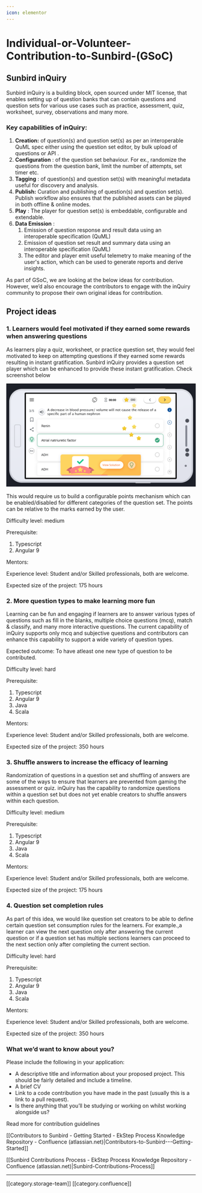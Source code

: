 ```yaml
---
icon: elementor
---
```


# Individual-or-Volunteer-Contribution-to-Sunbird-(GSoC)

## Sunbird inQuiry

Sunbird inQuiry is a building block, open sourced under MIT license, that enables setting up of question banks that can contain questions and question sets for various use cases such as practice, assessment, quiz, worksheet, survey, observations and many more.

### Key capabilities of inQuiry:

1. **Creation:** of question(s) and question set(s) as per an interoperable QuML spec either using the question set editor, by bulk upload of questions or API .
2. **Configuration** : of the question set behaviour. For ex., randomize the questions from the question bank, limit the number of attempts, set timer etc.
3. **Tagging** : of question(s) and question set(s) with meaningful metadata useful for discovery and analysis.
4. **Publish:** Curation and publishing of question(s) and question set(s). Publish workflow also ensures that the published assets can be played in both offline & online modes.
5. **Play** : The player for question set(s) is embeddable, configurable and extendable.
6. **Data Emission** :
   1. Emission of question response and result data using an interoperable specification (QuML)
   2. Emission of question set result and summary data using an interoperable specification (QuML)
   3. The editor and player emit useful telemetry to make meaning of the user's action, which can be used to generate reports and derive insights.

As part of GSoC, we are looking at the below ideas for contribution. However, we’d also encourage the contributors to engage with the inQuiry community to propose their own original ideas for contribution.

## Project ideas

### 1. Learners would feel motivated if they earned some rewards when answering questions

As learners play a quiz, worksheet, or practice question set, they would feel motivated to keep on attempting questions if they earned some rewards resulting in instant gratification. Sunbird inQuiry provides a question set player which can be enhanced to provide these instant gratification. Check screenshot below

![](../../../.gitbook/assets/image-20220223-101727.png)

This would require us to build a configurable points mechanism which can be enabled/disabled for different categories of the question set. The points can be relative to the marks earned by the user.

Difficulty level: medium

Prerequisite:

1. Typescript
2. Angular 9

Mentors:

Experience level: Student and/or Skilled professionals, both are welcome.

Expected size of the project: 175 hours

### 2. More question types to make learning more fun

Learning can be fun and engaging if learners are to answer various types of questions such as fill in the blanks, multiple choice questions (mcq), match & classify, and many more interactive questions. The current capability of inQuiry supports only mcq and subjective questions and contributors can enhance this capability to support a wide variety of question types.

Expected outcome: To have atleast one new type of question to be contributed.

Difficulty level: hard

Prerequisite:

1. Typescript
2. Angular 9
3. Java
4. Scala

Mentors:

Experience level: Student and/or Skilled professionals, both are welcome.

Expected size of the project: 350 hours

### 3. Shuffle answers to increase the efficacy of learning

Randomization of questions in a question set and shuffling of answers are some of the ways to ensure that learners are prevented from gaming the assessment or quiz. inQuiry has the capability to randomize questions within a question set but does not yet enable creators to shuffle answers within each question.

Difficulty level: medium

Prerequisite:

1. Typescript
2. Angular 9
3. Java
4. Scala

Mentors:

Experience level: Student and/or Skilled professionals, both are welcome.

Expected size of the project: 175 hours

### 4. Question set completion rules

As part of this idea, we would like question set creators to be able to define certain question set consumption rules for the learners. For example.,a learner can view the next question only after answering the current question or if a question set has multiple sections learners can proceed to the next section only after completing the current section.

Difficulty level: hard

Prerequisite:

1. Typescript
2. Angular 9
3. Java
4. Scala

Mentors:

Experience level: Student and/or Skilled professionals, both are welcome.

Expected size of the project: 350 hours

### What we’d want to know about you?

Please include the following in your application:&#x20;

* A descriptive title and information about your proposed project. This should be fairly detailed and include a timeline.
* A brief CV
* Link to a code contribution you have made in the past (usually this is a link to a pull request).&#x20;
* Is there anything that you’ll be studying or working on whilst working alongside us?

Read more for contribution guidelines

\[\[Contributors to Sunbird - Getting Started - EkStep Process Knowledge Repository - Confluence (atlassian.net)|Contributors-to-Sunbird---Getting-Started]]

\[\[Sunbird Contributions Process - EkStep Process Knowledge Repository - Confluence (atlassian.net)|Sunbird-Contributions-Process]]

***

\[\[category.storage-team]] \[\[category.confluence]]
